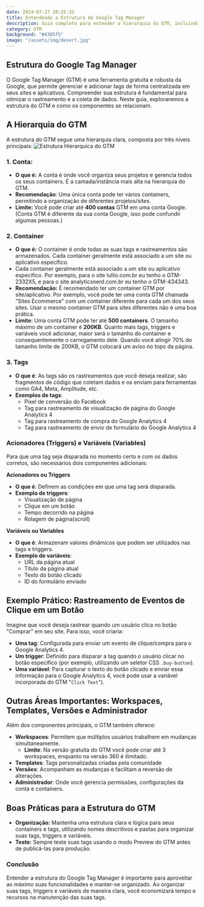 ```yaml
---
date: 2024-07-27 20:25:33
title: Entendendo a Estrutura do Google Tag Manager
description: Guia completo para entender a hierarquia do GTM, incluindo contas, containers, tags, triggers e variáveis, além de boas práticas para manter seu rastreamento eficiente e organizado.
category: GTM
background: "#4385f5"
image: "/assets/img/desert.jpg"
---
```


## Estrutura do Google Tag Manager

O Google Tag Manager (GTM) é uma ferramenta gratuita e robusta da Google, que permite gerenciar e adicionar tags de forma centralizada em seus sites e aplicativos. Compreender sua estrutura é fundamental para otimizar o rastreamento e a coleta de dados. Neste guia, exploraremos a estrutura do GTM e como os componentes se relacionam.

## A Hierarquia do GTM

A estrutura do GTM segue uma hierarquia clara, composta por três níveis principais:
![Estrutura Hierarquica do GTM](/assets/img/gtm/gtm-estrutura-do-google-tag-manager-conta-container-tags.png)

### 1. Conta: 
- **O que é:** A conta é onde você organiza seus projetos e gerencia todos os seus containers. É a camada/instância mais alta na hierarquia do GTM.
- **Recomendação**: Uma única conta pode ter vários containers, permitindo a organização de diferentes projetos/sites.
- **Limite:** Você pode criar até **400 contas** GTM em uma conta Google. (Conta GTM é diferente da sua conta Google, isso pode confundir algumas pessoas.)

### 2. Container
- **O que é:** O container é onde todas as suas tags e rastreamentos são armazenados. Cada container geralmente está associado a um site ou aplicativo específico.
- Cada container geralmente está associado a um site ou aplicativo específico. Por exemplo, para o site lullio.com.br eu tenho o GTM-2332X5, e para o site analyticsnerd.com.br eu tenho o GTM-434343.
- **Recomendação:** É recomendado ter um container GTM por site/aplicativo. Por exemplo, você pode ter uma conta GTM chamada "Sites Ecommerce" com um container diferente para cada um dos seus sites. Usar o mesmo container GTM para sites diferentes não é uma boa prática.
- **Limite**: Uma conta GTM pode ter até **500 containers**. O tamanho máximo de um container é **200KB**. Quanto mais tags, triggers e variáveis você adicionar, maior será o tamanho do container e consequentemente o carregamento dele. Quando você atingir 70% do tamanho limite de 200KB, o GTM colocará um aviso no topo da página.

### 3. Tags
- **O que é**: As tags são os rastreamentos que você deseja realizar, são fragmentos de código que coletam dados e os enviam para ferramentas como GA4, Meta, Amplitude, etc.
- **Exemplos de tags**:
  - Pixel de conversão do Facebook
  - Tag para rastreamento de visualização de página do Google Analytics 4
  - Tag para rastreamento de compra do Google Analytics 4
  - Tag para rastreamento de envio de formulário do Google Analytics 4

### Acionadores (Triggers) e Variáveis (Variables)

Para que uma tag seja disparada no momento certo e com os dados corretos, são necessários dois componentes adicionais:

**Acionadores ou Triggers**

- **O que é**: Definem as condições em que uma tag será disparada.
- **Exemplo de triggers**:
  - Visualização de página
  - Clique em um botão
  - Tempo decorrido na página
  - Rolagem de página(scroll)

**Variáveis ou Variables** 

- **O que é**: Armazenam valores dinâmicos que podem ser utilizados nas tags e triggers.
- **Exemplo de variáveis**:
  - URL da página atual
  - Título da página atual
  - Texto do botão clicado
  - ID do formulário enviado

## Exemplo Prático: Rastreamento de Eventos de Clique em um Botão

Imagine que você deseja rastrear quando um usuário clica no botão "Comprar" em seu site. Para isso, você criaria:

- **Uma tag**: Configurada para enviar um evento de clique/compra para o Google Analytics 4.
- **Um trigger**: Definido para disparar a tag quando o usuário clicar no botão específico (por exemplo, utilizando um seletor CSS `.buy-button`).
- **Uma variável**: Para capturar o texto do botão clicado e enviar essa informação para o Google Analytics 4, você pode usar a variável incorporada do GTM "`Click Text`").

## Outras Áreas Importantes: Workspaces, Templates, Versões e Administrador
Além dos componentes principais, o GTM também oferece:

- **Workspaces**: Permitem que múltiplos usuários trabalhem em mudanças simultaneamente.
  - **Limite**: Na versão gratuita do GTM você pode criar até 3 workspaces, enquanto na versão 360 é ilimitado.
- **Templates**: Tags personalizadas criadas pela comunidade
- **Versões**: Acompanham as mudanças e facilitam a reversão de alterações.
- **Administrador**: Onde você gerencia permissões, configurações da conta e containers.


## Boas Práticas para a Estrutura do GTM
- **Organização:** Mantenha uma estrutura clara e lógica para seus containers e tags, utilizando nomes descritivos e pastas para organizar suas tags, triggers e variáveis.
- **Teste:** Sempre teste suas tags usando o modo Preview do GTM antes de publicá-las para produção.

### Conclusão

Entender a estrutura do Google Tag Manager é importante para aproveitar ao máximo suas funcionalidades e manter-se organizado. Ao organizar suas tags, triggers e variáveis de maneira clara, você economizará tempo e recursos na manutenção das suas tags.